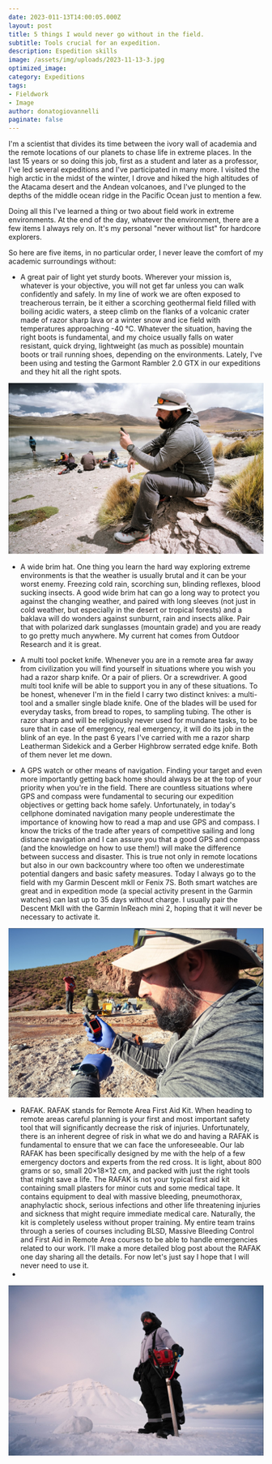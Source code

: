 ```yaml
---
date: 2023-011-13T14:00:05.000Z
layout: post
title: 5 things I would never go without in the field.
subtitle: Tools crucial for an expedition.
description: Espedition skills 
image: /assets/img/uploads/2023-11-13-3.jpg
optimized_image:
category: Expeditions
tags:
- Fieldwork
- Image
author: donatogiovannelli
paginate: false
---
```


I'm a scientist that divides its time between the ivory wall of academia and the remote locations of our planets to chase life in extreme places. In the last 15 years or so doing this job, first as a student and later as a professor, I've led several expeditions and I've participated in many more. I visited the high arctic in the midst of the winter, I drove and hiked the high altitudes of the Atacama desert and the Andean volcanoes, and I've plunged to the depths of the middle ocean ridge in the Pacific Ocean just to mention a few. 

Doing all this I've learned a thing or two about field work in extreme environments. At the end of the day, whatever the environment, there are a few items I always rely on. It's my personal "never without list" for hardcore explorers. 

So here are five items, in no particular order, I never leave the comfort of my academic surroundings without:

- A great pair of light yet sturdy boots. Wherever your mission is, whatever is your objective, you will not get far unless you can walk confidently and safely. In my line of work we are often exposed to treacherous terrain, be it either a scorching geothermal field filled with boiling acidic waters, a steep climb on the flanks of a volcanic crater made of razor sharp lava or a winter snow and ice field with temperatures approaching -40 °C. Whatever the situation, having the right boots is fundamental, and my choice usually falls on water resistant, quick drying, lightweight (as much as possible) mountain boots or trail running shoes, depending on the environments. Lately, I've been using and testing the Garmont Rambler 2.0 GTX in our expeditions and they hit all the right spots.

![Alt text](/assets/img/uploads/2023-11-13-1.jpg "Checking location in Argentina, at almost 5000 meters abolve sea level")

- A wide brim hat. One thing you learn the hard way exploring extreme environments is that the weather is usually brutal and it can be your worst enemy. Freezing cold rain, scorching sun, blinding reflexes, blood sucking insects. A good wide brim hat can go a long way to protect you against the changing weather, and paired with long sleeves (not just in cold weather, but especially in the desert or tropical forests) and a baklava will do wonders against sunburnt, rain and insects alike. Pair that with polarized dark sunglasses (mountain grade) and you are ready to go pretty much anywhere. My current hat comes from Outdoor Research and it is great.
  
- A multi tool pocket knife. Whenever you are in a remote area far away from civilization you will find yourself in situations where you wish you had a razor sharp knife. Or a pair of pliers. Or a screwdriver. A good multi tool knife will be able to support you in any of these situations. To be honest, whenever I'm in the field I carry two distinct knives: a multi-tool and a smaller single blade knife. One of the blades will be used for everyday tasks, from bread to ropes, to sampling tubing. The other is razor sharp and will be religiously never used for mundane tasks, to be sure that in case of emergency, real emergency, it will do its job in the blink of an eye. In the past 6 years I've carried with me a razor sharp Leatherman Sidekick and a Gerber Highbrow serrated edge knife. Both of them never let me down.
  
- A GPS watch or other means of navigation. Finding your target and even more importantly getting back home should always be at the top of your priority when you're in the field. There are countless situations where GPS and compass were fundamental to securing our expedition objectives or getting back home safely. Unfortunately, in today's cellphone dominated navigation many people underestimate the importance of knowing how to read a map and use GPS and compass. I know the tricks of the trade after years of competitive sailing and long distance navigation and I can assure you that a good GPS and compass (and the knowledge on how to use them!) will make the difference between success and disaster. This is true not only in remote locations but also in our own backcountry where too often we underestimate potential dangers and basic safety measures. Today I always go to the field with my Garmin Descent mkII or Fenix 7S. Both smart watches are great and in expedition mode (a special activity present in the Garmin watches) can last up to 35 days without charge. I usually pair the Descent MkII with the Garmin InReach mini 2, hoping that it will never be necessary to activate it.
  
![Alt text](/assets/img/uploads/2023-11-13-2.jpg "Gps tools are also for safety")

- RAFAK. RAFAK stands for Remote Area First Aid Kit. When heading to remote areas careful planning is your first and most important safety tool that will significantly decrease the risk of injuries. Unfortunately, there is an inherent degree of risk in what we do and having a RAFAK is fundamental to ensure that we can face the unforeseeable. Our lab RAFAK has been specifically designed by me with the help of a few emergency doctors and experts from the red cross. It is light, about 800 grams or so, small 20×18×12 cm, and packed with just the right tools that might save a life. The RAFAK is not your typical first aid kit containing small plasters for minor cuts and some medical tape. It contains equipment to deal with massive bleeding, pneumothorax, anaphylactic shock, serious infections and other life threatening injuries and sickness that might require immediate medical care. Naturally, the kit is completely useless without proper training. My entire team trains through a series of courses including BLSD, Massive Bleeding Control and First Aid in Remote Area courses to be able to handle emergencies related to our work. I'll make a more detailed blog post about the RAFAK one day sharing all the details. For now let's just say I hope that I will never need to use it.
- 
![Alt text](/assets/img/uploads/2023-11-13-3.jpg "Above the polar circle in deep winter")
